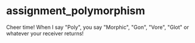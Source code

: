 assignment_polymorphism
=======================

Cheer time! When I say "Poly", you say "Morphic", "Gon", "Vore", "Glot" or whatever your receiver returns!
